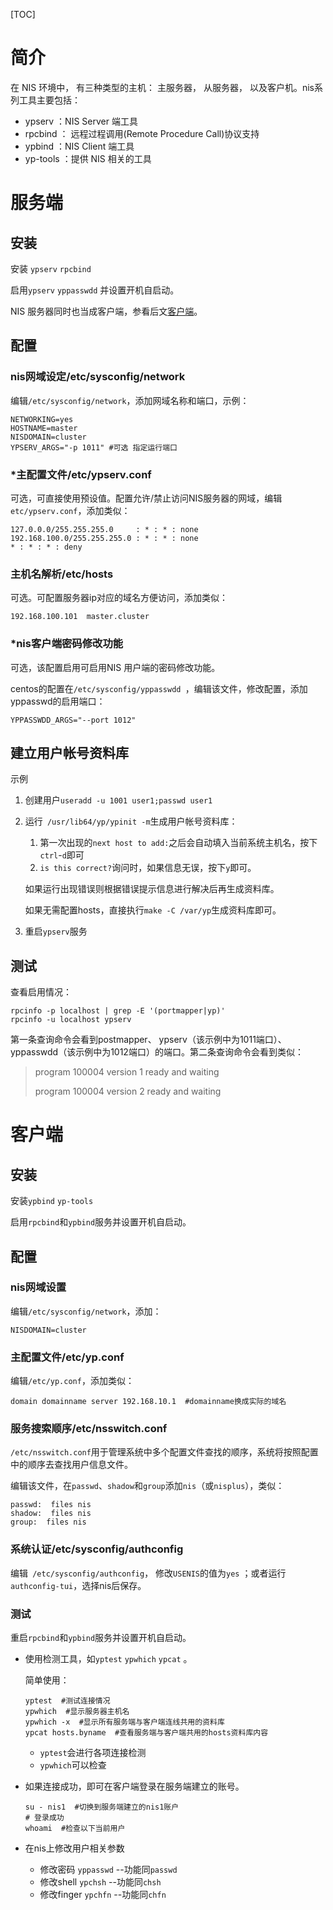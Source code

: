 [TOC]

# 简介

在 NIS 环境中， 有三种类型的主机： 主服务器， 从服务器， 以及客户机。nis系列工具主要包括：

- ypserv   ：NIS Server 端工具
- rpcbind  ： 远程过程调用(Remote Procedure Call)协议支持
- ypbind   ：NIS Client 端工具
- yp-tools ：提供 NIS 相关的工具

# 服务端

## 安装

安装 `ypserv` `rpcbind`

启用`ypserv` `yppasswdd` 并设置开机自启动。

NIS 服务器同时也当成客户端，参看后文[客户端](#客户端)。

## 配置

### nis网域设定/etc/sysconfig/network

编辑`/etc/sysconfig/network`，添加网域名称和端口，示例：

```shell
NETWORKING=yes
HOSTNAME=master
NISDOMAIN=cluster
YPSERV_ARGS="-p 1011" #可选 指定运行端口
```

###  *主配置文件/etc/ypserv.conf

可选，可直接使用预设值。配置允许/禁止访问NIS服务器的网域，编辑`etc/ypserv.conf`，添加类似：

```shell
127.0.0.0/255.255.255.0     : * : * : none
192.168.100.0/255.255.255.0 : * : * : none
* : * : * : deny
```

### 主机名解析/etc/hosts

可选。可配置服务器ip对应的域名方便访问，添加类似：

```shell
192.168.100.101  master.cluster
```

### *nis客户端密码修改功能

可选，该配置启用可启用NIS 用户端的密码修改功能。

centos的配置在`/etc/sysconfig/yppasswdd `，编辑该文件，修改配置，添加yppasswd的启用端口：

```shell
YPPASSWDD_ARGS="--port 1012"
```

## 建立用户帐号资料库

示例

1. 创建用户`useradd -u 1001 user1;passwd user1`

2. 运行` /usr/lib64/yp/ypinit -m`生成用户帐号资料库：
   1. 第一次出现的`next host to add:`之后会自动填入当前系统主机名，按下`ctrl`-`d`即可
   2. `is this correct?`询问时，如果信息无误，按下`y`即可。

   如果运行出现错误则根据错误提示信息进行解决后再生成资料库。

   如果无需配置hosts，直接执行`make -C /var/yp`生成资料库即可。

3. 重启`ypserv`服务

## 测试

查看启用情况：

```shell
rpcinfo -p localhost | grep -E '(portmapper|yp)'
rpcinfo -u localhost ypserv
```

第一条查询命令会看到postmapper、 ypserv（该示例中为1011端口）、yppasswdd（该示例中为1012端口）的端口。第二条查询命令会看到类似：

> program 100004 version 1 ready and waiting
>
> program 100004 version 2 ready and waiting

# 客户端

## 安装

安装`ypbind` `yp-tools`

启用`rpcbind`和`ypbind`服务并设置开机自启动。

## 配置

### nis网域设置

编辑`/etc/sysconfig/network`，添加：

```shell
NISDOMAIN=cluster
```

### 主配置文件/etc/yp.conf

编辑`/etc/yp.conf`，添加类似：

```shell
domain domainname server 192.168.10.1  #domainname换成实际的域名
```

### 服务搜索顺序/etc/nsswitch.conf 

`/etc/nsswitch.conf`用于管理系统中多个配置文件查找的顺序，系统将按照配置中的顺序去查找用户信息文件。

编辑该文件，在`passwd`、`shadow`和`group`添加`nis`（或`nisplus`），类似：

```shell
passwd:  files nis
shadow:  files nis
group:  files nis
```

### 系统认证/etc/sysconfig/authconfig

编辑` /etc/sysconfig/authconfig`， 修改`USENIS`的值为`yes` ；或者运行`authconfig-tui`，选择nis后保存。

### 测试

重启`rpcbind`和`ypbind`服务并设置开机自启动。

- 使用检测工具，如`yptest` `ypwhich` `ypcat` 。

  简单使用：

  ```shell
  yptest  #测试连接情况
  ypwhich  #显示服务器主机名
  ypwhich -x  #显示所有服务端与客户端连线共用的资料库
  ypcat hosts.byname  #查看服务端与客户端共用的hosts资料库内容
  ```

  - `yptest`会进行各项连接检测
  - `ypwhich`可以检查

- 如果连接成功，即可在客户端登录在服务端建立的账号。

  ```shell
  su - nis1  #切换到服务端建立的nis1账户
  # 登录成功
  whoami  #检查以下当前用户
  ```

- 在nis上修改用户相关参数

  - 修改密码 `yppasswd`   --功能同`passwd`
  - 修改shell  `ypchsh`  --功能同`chsh`
  - 修改finger  `ypchfn`  --功能同`chfn`

